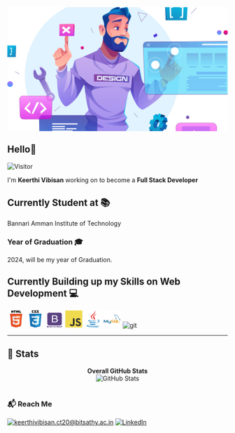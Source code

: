 
<center><img src="profile.png" align="center"></center>
<h2>Hello👋</h2>

![Visitor](https://visitor-badge.laobi.icu/badge?page_id=Keerthi-Vibisan-S.Keerthi-Vibisan-S)

I'm <strong>Keerthi Vibisan</strong> working on to become a <strong>Full Stack Developer</strong>

<h2>Currently Student at 📚</h2>
    Bannari Amman Institute of Technology
<h3>Year of Graduation 🎓</h3>
    2024, will be my year of Graduation.

<h2>Currently Building up my Skills on Web Development 💻</h2>
<p>
<img src="https://raw.githubusercontent.com/devicons/devicon/master/icons/html5/html5-original-wordmark.svg" alt="html5" width="40" height="40"/>

<img src="https://raw.githubusercontent.com/devicons/devicon/master/icons/css3/css3-original-wordmark.svg" alt="css3" width="40" height="40"/>

<img src="https://raw.githubusercontent.com/devicons/devicon/master/icons/bootstrap/bootstrap-plain-wordmark.svg" alt="bootstrap" width="40" height="35"/>

<img src="https://raw.githubusercontent.com/devicons/devicon/master/icons/javascript/javascript-original.svg" alt="javascript" width="40" height="40"/>

 <img src="https://raw.githubusercontent.com/devicons/devicon/master/icons/java/java-original.svg" alt="java" width="40" height="40"/>

<img src="https://raw.githubusercontent.com/devicons/devicon/master/icons/mysql/mysql-original-wordmark.svg" alt="mysql" width="40" height="40"/> 
   
<img src="https://www.vectorlogo.zone/logos/git-scm/git-scm-icon.svg" alt="git" width="40" height="40"/>
</p>

<hr>
<h2>👀 Stats</h2>
<div>
  <p align="center">
  <b>Overall GitHub Stats</b> <br/>
    <img src="https://github-readme-streak-stats.herokuapp.com/?user=Keerthi-Vibisan-S" alt="GitHub Stats" /> <br/><br/>
  </p>
</div>
<h3>📬 Reach Me</h3>

<a href="mailto:keerthivibisan.ct20@bitsathy.ac.in">![keerthivibisan.ct20@bitsathy.ac.in](https://img.shields.io/badge/Gmail-D14836?style=for-the-badge&logo=gmail&logoColor=white)</a> <a href="https://www.linkedin.com/in/keerthi-vibisan-s-052567210">![LinkedIn](https://img.shields.io/badge/LinkedIn-0077B5?style=for-the-badge&logo=linkedin&logoColor=white)</a>





<!--
**Keerthi-Vibisan-S/Keerthi-Vibisan-S** is a ✨ _special_ ✨ repository because its `README.md` (this file) appears on your GitHub profile.

Here are some ideas to get you started:

- 🔭 I’m currently working on ...
- 🌱 I’m currently learning ...
- 👯 I’m looking to collaborate on ...
- 🤔 I’m looking for help with ...
- 💬 Ask me about ...
- 📫 How to reach me: ...
- 😄 Pronouns: ...
- ⚡ Fun fact: ...
-->

